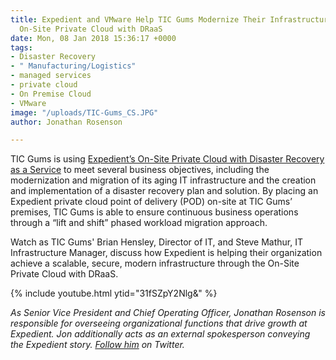 ```yaml
---
title: Expedient and VMware Help TIC Gums Modernize Their Infrastructure with Expedient's
  On-Site Private Cloud with DRaaS
date: Mon, 08 Jan 2018 15:36:17 +0000
tags:
- Disaster Recovery
- " Manufacturing/Logistics"
- managed services
- private cloud
- On Premise Cloud
- VMware
image: "/uploads/TIC-Gums_CS.JPG"
author: Jonathan Rosenson

---
```

TIC Gums is using [Expedient’s On-Site Private Cloud with Disaster Recovery as a Service](http://bit.ly/2vMh4ih) to meet several business objectives, including the modernization and migration of its aging IT infrastructure and the creation and implementation of a disaster recovery plan and solution. By placing an Expedient private cloud point of delivery (POD) on-site at TIC Gums’ premises, TIC Gums is able to ensure continuous business operations through a “lift and shift” phased workload migration approach. 

Watch as TIC Gums' Brian Hensley, Director of IT, and Steve Mathur, IT Infrastructure Manager, discuss how Expedient is helping their organization achieve a scalable, secure, modern infrastructure through the On-Site Private Cloud with DRaaS.

{% include youtube.html ytid="31fSZpY2Nlg&" %}

_As Senior Vice President and Chief Operating Officer, Jonathan Rosenson is responsible for overseeing organizational functions that drive growth at Expedient. Jon additionally acts as an external spokesperson conveying the Expedient story._ [_Follow him_](https://twitter.com/rosenson) _on Twitter._